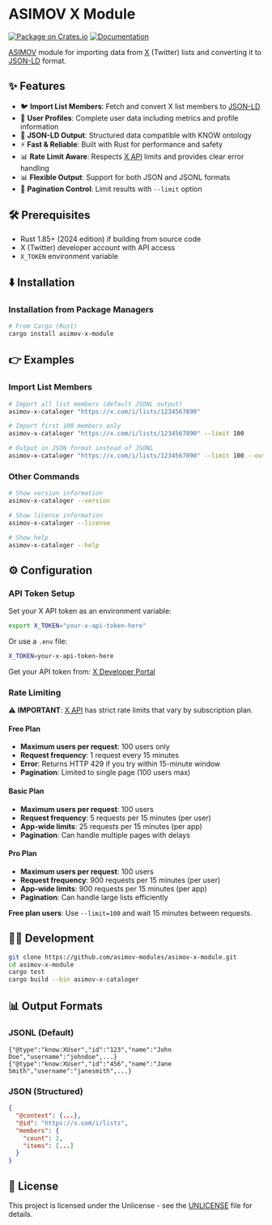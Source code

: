 # ASIMOV X Module

[![Package on Crates.io](https://img.shields.io/crates/v/asimov-x-module)](https://crates.io/crates/asimov-x-module)
[![Documentation](https://docs.rs/asimov-x-module/badge.svg)](https://docs.rs/asimov-x-module)

[ASIMOV] module for importing data from [X](https://x.com) (Twitter) lists and converting it to [JSON-LD] format.

## ✨ Features

- 🐦 **Import List Members**: Fetch and convert X list members to [JSON-LD]
- 🔄 **User Profiles**: Complete user data including metrics and profile information
- 🔄 **JSON-LD Output**: Structured data compatible with KNOW ontology
- ⚡ **Fast & Reliable**: Built with Rust for performance and safety
- 📊 **Rate Limit Aware**: Respects [X API] limits and provides clear error handling
- 📊 **Flexible Output**: Support for both JSON and JSONL formats
- 🔢 **Pagination Control**: Limit results with `--limit` option

## 🛠️ Prerequisites

- Rust 1.85+ (2024 edition) if building from source code
- X (Twitter) developer account with API access
- `X_TOKEN` environment variable

## ⬇️ Installation

### Installation from Package Managers

```bash
# From Cargo (Rust)
cargo install asimov-x-module
```

## 👉 Examples

### Import List Members

```bash
# Import all list members (default JSONL output)
asimov-x-cataloger "https://x.com/i/lists/1234567890"

# Import first 100 members only
asimov-x-cataloger "https://x.com/i/lists/1234567890" --limit 100

# Output in JSON format instead of JSONL
asimov-x-cataloger "https://x.com/i/lists/1234567890" --limit 100 --output json
```

### Other Commands

```bash
# Show version information
asimov-x-cataloger --version

# Show license information
asimov-x-cataloger --license

# Show help
asimov-x-cataloger --help
```

## ⚙️ Configuration

### API Token Setup

Set your X API token as an environment variable:

```bash
export X_TOKEN="your-x-api-token-here"
```

Or use a `.env` file:

```bash
X_TOKEN=your-x-api-token-here
```

Get your API token from: [X Developer Portal](https://developer.x.com/)

### Rate Limiting

⚠️ **IMPORTANT**: [X API] has strict rate limits that vary by subscription plan.

#### **Free Plan**

- **Maximum users per request**: 100 users only
- **Request frequency**: 1 request every 15 minutes
- **Error**: Returns HTTP 429 if you try within 15-minute window
- **Pagination**: Limited to single page (100 users max)

#### **Basic Plan**

- **Maximum users per request**: 100 users
- **Request frequency**: 5 requests per 15 minutes (per user)
- **App-wide limits**: 25 requests per 15 minutes (per app)
- **Pagination**: Can handle multiple pages with delays

#### **Pro Plan**

- **Maximum users per request**: 100 users
- **Request frequency**: 900 requests per 15 minutes (per user)
- **App-wide limits**: 900 requests per 15 minutes (per app)
- **Pagination**: Can handle large lists efficiently

**Free plan users**: Use `--limit=100` and wait 15 minutes between requests.

## 👨‍💻 Development

```bash
git clone https://github.com/asimov-modules/asimov-x-module.git
cd asimov-x-module
cargo test
cargo build --bin asimov-x-cataloger
```

## 📊 Output Formats

### JSONL (Default)

```jsonl
{"@type":"know:XUser","id":"123","name":"John Doe","username":"johndoe",...}
{"@type":"know:XUser","id":"456","name":"Jane Smith","username":"janesmith",...}
```

### JSON (Structured)

```json
{
  "@context": {...},
  "@id": "https://x.com/i/lists",
  "members": {
    "count": 2,
    "items": [...]
  }
}
```

## 📄 License

This project is licensed under the Unlicense - see the [UNLICENSE](UNLICENSE) file for details.

[ASIMOV]: https://github.com/asimov-modules
[JSON-LD]: https://json-ld.org/
[X API]: https://developer.x.com/
